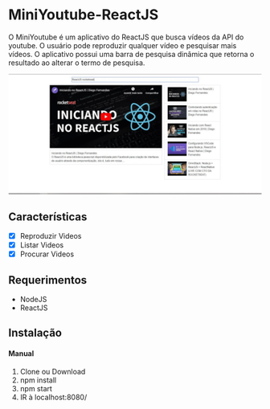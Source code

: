 # MiniYoutube-ReactJS



O MiniYoutube é um aplicativo do ReactJS que busca vídeos da API do youtube. O usuário pode reproduzir qualquer vídeo e pesquisar mais vídeos. O aplicativo possui uma barra de pesquisa dinâmica que retorna o resultado ao alterar o termo de pesquisa.

![](./screenshots/Webp.net-gifmaker.gif)

## Características

- [x] Reproduzir Videos
- [x] Listar Videos
- [x] Procurar Videos

## Requerimentos

- NodeJS
- ReactJS

## Instalação

#### Manual

1. Clone ou Download
2. npm install
3. npm start
4. IR à localhost:8080/
